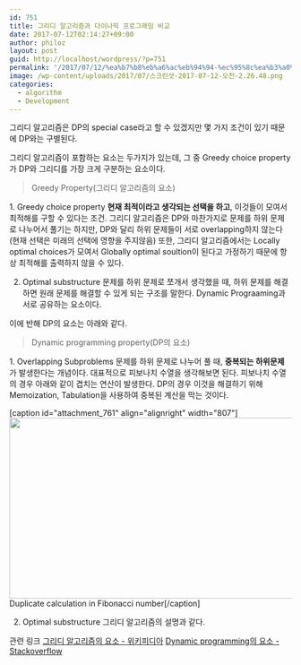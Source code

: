 ```yaml
---
id: 751
title: 그리디 알고리즘과 다이나믹 프로그래밍 비교
date: 2017-07-12T02:14:27+09:00
author: philoz
layout: post
guid: http://localhost/wordpress/?p=751
permalink: '/2017/07/12/%ea%b7%b8%eb%a6%ac%eb%94%94-%ec%95%8c%ea%b3%a0%eb%a6%ac%ec%a6%98%ea%b3%bc-%eb%8b%a4%ec%9d%b4%eb%82%98%eb%af%b9-%ed%94%84%eb%a1%9c%ea%b7%b8%eb%9e%98%eb%b0%8d-%eb%b9%84%ea%b5%90/'
image: /wp-content/uploads/2017/07/스크린샷-2017-07-12-오전-2.26.48.png
categories:
  - algorithm
  - Development
---
```

그리디 알고리즘은 DP의 special case라고 할 수 있겠지만 몇 가지 조건이 있기 때문에 DP와는 구별된다.

그리디 알고리즘이 포함하는 요소는 두가지가 있는데, 그 중 Greedy choice property가 DP와 그리디를 가장 크게 구분하는 요소이다.

<!--more-->
<blockquote>Greedy Property(그리디 알고리즘의 요소)</blockquote>
1. Greedy choice property
<strong>현재 최적이라고 생각되는 선택을 하고</strong>, 이것들이 모여서 최적해를 구할 수 있다는 조건. 그리디 알고리즘은 DP와 마찬가지로 문제를 하위 문제로 나누어서 풀기는 하지만, DP와 달리 하위 문제들이 서로 overlapping하지 않는다(현재 선택은 미래의 선택에 영향을 주지않음) 또한, 그리디 알고리즘에서는 Locally optimal choices가 모여서 Globally optimal soultion이 된다고 가정하기 때문에 항상 최적해를 출력하지 않을 수 있다.

2. Optimal substructure
문제를 하위 문제로 쪼개서 생각했을 때, 하위 문제를 해결하면 원래 문제를 해결할 수 있게 되는 구조를 말한다. Dynamic Prograaming과 서로 공유하는 요소이다.

이에 반해 DP의 요소는 아래와 같다.
<blockquote>Dynamic programming property(DP의 요소)</blockquote>
1. Overlapping Subproblems
문제를 하위 문제로 나누어 풀 때, <strong>중복되는 하위문제</strong>가 발생한다는 개념이다. 대표적으로 피보나치 수열을 생각해보면 된다.
피보나치 수열의 경우 아래와 같이 겹치는 연산이 발생한다. DP의 경우 이것을 해결하기 위해 Memoization, Tabulation을 사용하여 중복된 계산을 막는 것이다.

[caption id="attachment_761" align="alignright" width="807"]<img class="size-full wp-image-761" src="/assets/wp-content/uploads/2017/07/스크린샷-2017-07-12-오전-2.26.48.png" alt="" width="807" height="323"> Duplicate calculation in Fibonacci number[/caption]

2. Optimal substructure
그리디 알고리즘의 설명과 같다.

관련 링크
<a href="https://en.wikipedia.org/wiki/Greedy_algorithm" target="_blank" rel="noopener">그리디 알고리즘의 요소 - 위키피디아</a>
<a href="https://stackoverflow.com/questions/33563230/can-someone-please-explain-optimal-substructure-in-dynamic-programing" target="_blank" rel="noopener">Dynamic programming의 요소 - Stackoverflow</a>